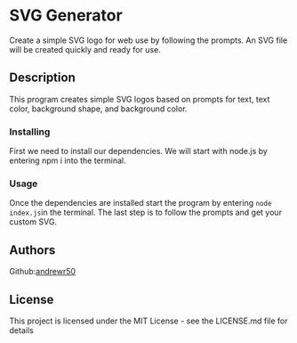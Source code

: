 # SVG Generator

Create a simple SVG logo for web use by following the prompts. An SVG file will be created quickly and ready for use.

## Description

This program creates simple SVG logos based on prompts for text, text color, background shape, and background color.

### Installing

First we need to install our dependencies. We will start with node.js by entering npm i into the terminal. 
### Usage

Once the dependencies are installed start the program by entering `node index.js`in the terminal. The last step is to follow the prompts and get your custom SVG.

## Authors

Github:[andrewr50](https://github.com/andrewr50)

## License

This project is licensed under the MIT License - see the LICENSE.md file for details

